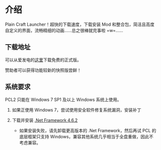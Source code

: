 # 介绍

Plain Craft Launcher！超快的下载速度，下载安装 Mod 和整合包，简洁且高度自定义的界面，流畅精细的动画……总之很棒就完事啦 =w=……

## 下载地址

可以从爱发电的[这里](https://afdian.com/p/0164034c016c11ebafcb52540025c377)下载免费的正式版。

赞助者可以获得功能较新的快照版尝鲜！

## 系统要求

PCL2 只能在 Windows 7 SP1 及以上 Windows 系统上使用。

1. 如果正使用 Windows 7，尝试使用安全软件修复系统漏洞，安装补丁

2. 下载并安装 [.Net Framework 4.6.2](https://dotnet.microsoft.com/zh-cn/download/dotnet-framework/thank-you/net462-offline-installer)
   * 如果安装失败，请先卸载更高版本的 .Net Framework，然后再试
PCL 的底层框架只支持 Windows，兼容其他系统几乎相当于全盘重做，因此不考虑兼容。
